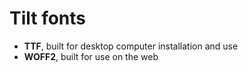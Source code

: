 # Tilt fonts

- **TTF**, built for desktop computer installation and use
- **WOFF2**, built for use on the web
